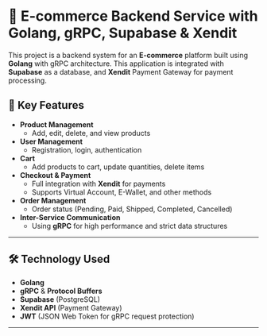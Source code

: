 # 🛒 E-commerce Backend Service with Golang, gRPC, Supabase & Xendit

This project is a backend system for an **E-commerce** platform built using **Golang** with gRPC architecture. 
This application is integrated with **Supabase** as a database, and **Xendit** Payment Gateway for payment processing.

## 🚀 Key Features

- **Product Management**
  - Add, edit, delete, and view products
- **User Management**
  - Registration, login, authentication
- **Cart**
  - Add products to cart, update quantities, delete items
- **Checkout & Payment**
  - Full integration with **Xendit** for payments
  - Supports Virtual Account, E-Wallet, and other methods
- **Order Management**
  - Order status (Pending, Paid, Shipped, Completed, Cancelled)
- **Inter-Service Communication**
  - Using **gRPC** for high performance and strict data structures

---

## 🛠️ Technology Used

- **Golang**
- **gRPC** & **Protocol Buffers**
- **Supabase** (PostgreSQL)
- **Xendit API** (Payment Gateway)
- **JWT** (JSON Web Token for gRPC request protection)

---
